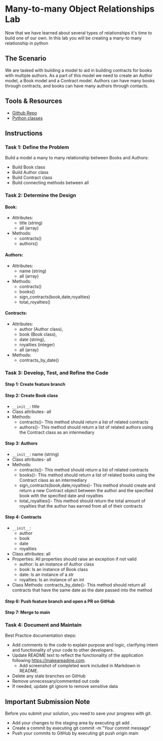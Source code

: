 # Many-to-many Object Relationships Lab

Now that we have learned about several types of relationships it's time to build 
one of our own. In this lab you will be creating a many-to many relationship in 
python 

## The Scenario 

We are tasked with building a model to aid in building contracts for books with 
multiple authors. As a part of this model we need to create an Author model, a Book 
model and a Contract model. Authors can have many books through contracts, and books 
can have many authors through contacts.

## Tools & Resources 
- [Github Repo](https://github.com/learn-co-curriculum/python-oo-many-to-many-book-contracts-lab)
- [Python classes](https://docs.python.org/3/tutorial/classes.html)

## Instructions

### Task 1: Define the Problem

Build a model a many to many relationship between Books and Authors:

* Build Book class
* Build Author class
* Build Contract class
* Build connecting methods between all

### Task 2: Determine the Design

#### Book:
* Attributes:
  * title (string)
  * all (array) 
* Methods:
  * contracts()
  * authors()

#### Authors:
* Attributes:
  * name (string)
  * all (array)
* Methods:
  * contracts()
  * books()
  * sign_contracts(book,date,royalties)
  * total_royalties()

#### Contracts:
* Attributes:
  * author (Author class), 
  * book (Book class), 
  * date (string), 
  * royalties (integer)
  * all (array)
* Methods:
  * contracts_by_date()

### Task 3: Develop, Test, and Refine the Code

#### Step 1: Create feature branch

#### Step 2: Create Book class

* `__init__`: title
* Class attributes- all
* Methods:
  * contracts()- This method should return a list of related contracts
  * authors()- This method should return a list of related authors using the Contract class as an intermediary

#### Step 3: Authors

* `__init__`: name (string)
* Class attributes- all
* Methods:
  * contracts()- This method should return a list of related contracts
  * books()- This method should return a list of related books using the Contract class as an intermediary
  * sign_contracts(book,date,royalties)- This method should create and return a new Contract object between the author and the specified book with the specified date and royalties
  * total_royalties()- This method should return the total amount of royalties that the author has earned from all of their contracts

#### Step 4: Contracts

* `__init__`:
  * author
  * book
  * date 
  * royalties 
* Class attributes: all
* Properties: All properties should raise an exception if not valid
  * author: Is an instance of Author class
  * book:  Is an instance of Book class
  * date: Is an instance of a str
  * royalties:  Is an instance of an int
* Class Methods: contracts_by_date()- This method should return all contracts that have the same date as the date passed into the method

#### Step 6: Push feature branch and open a PR on GitHub

#### Step 7: Merge to main

### Task 4: Document and Maintain

Best Practice documentation steps:
* Add comments to the code to explain purpose and logic, clarifying intent and functionality of your code to other developers.
* Update README text to reflect the functionality of the application following https://makeareadme.com. 
  * Add screenshot of completed work included in Markdown in README.
* Delete any stale branches on GitHub
* Remove unnecessary/commented out code
* If needed, update git ignore to remove sensitive data

## Important Submission Note

Before you submit your solution, you need to save your progress with git.

* Add your changes to the staging area by executing git add .
* Create a commit by executing git commit -m "Your commit message"
* Push your commits to GitHub by executing git push origin main
